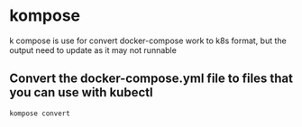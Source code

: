 # kompose
k compose is use for convert docker-compose work to k8s format, but the output need to update as it may not runnable

## Convert the docker-compose.yml file to files that you can use with kubectl
```
kompose convert
```